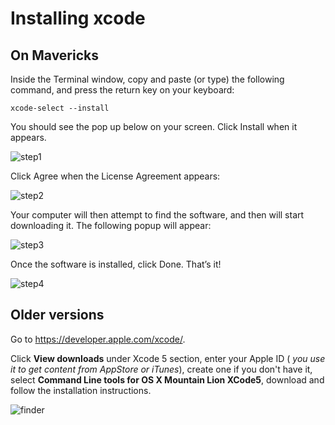 # Installing xcode


## On Mavericks

Inside the Terminal window, copy and paste (or type) the following command, and press the return key on your keyboard:

````
xcode-select --install
````

You should see the pop up below on your screen. Click Install when it appears.

![step1](https://github.com/makersacademy/course/raw/master/pills/images/install-clt-mavericks-step-1.png)

Click Agree when the License Agreement appears:

![step2](https://github.com/makersacademy/course/raw/master/pills/images/install-clt-mavericks-step-2.png)

Your computer will then attempt to find the software, and then will start downloading it. The following popup will appear:

![step3](https://github.com/makersacademy/course/raw/master/pills/images/install-clt-mavericks-step-4.png)

Once the software is installed, click Done. That’s it!

![step4](https://github.com/makersacademy/course/raw/master/pills/images/install-clt-mavericks-step-5.png)

## Older versions
Go to https://developer.apple.com/xcode/. 

Click **View downloads** under Xcode 5 section, enter your Apple ID ( _you use it to get content from AppStore or iTunes_), create one if you don't have it, select **Command Line tools for OS X Mountain Lion XCode5**, download and follow the installation instructions. 

![finder](https://github.com/makersacademy/course/raw/master/day_one/images/command_line_tools.png)


